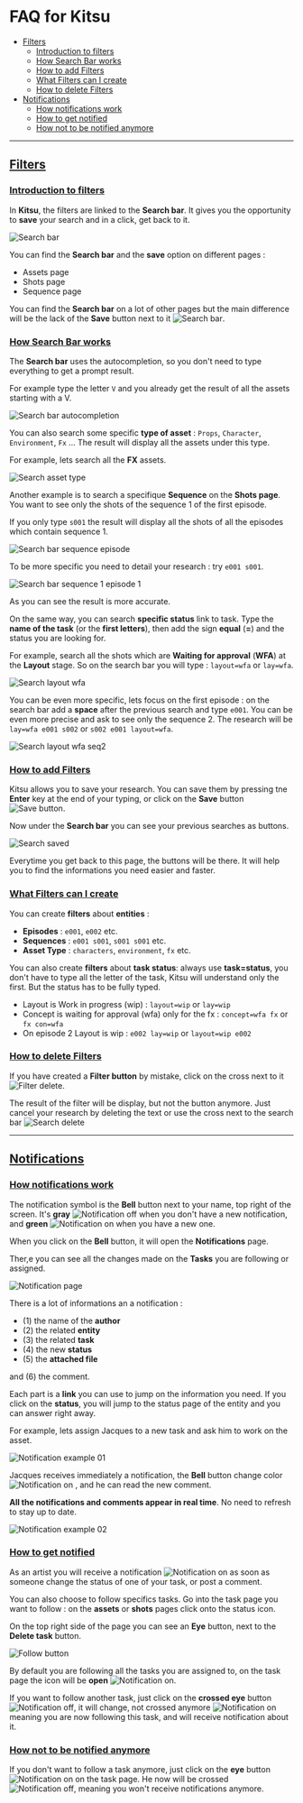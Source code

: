 # FAQ for Kitsu

* [Filters](#filters)
	* [Introduction to filters](#introduction-to-filters)
	* [How Search Bar works](#how-search-bar-work)
	* [How to add Filters](#how-to-add-filters)
	* [What Filters can I create](#what-filters-can-i-create)
	* [How to delete Filters](#how-to-delete-filters)
* [Notifications](#notifications)
	* [How notifications work](#how-notifications-work)
	* [How to get notified](#how-to-get-notified)
	* [How not to be notified anymore](#how-not-to-be-notified-anymore)

-----------------------------------------	
 
## [Filters](#filters) 
### [Introduction to filters](#introduction-to-filters)

In **Kitsu**, the filters are linked to the **Search bar**. It gives you the opportunity to **save** your search and in a click, get back to it.
 
![Search bar](../img/faq/filter_search_bar.png)

You can find the **Search bar** and the **save** option on different pages : 
* Assets page
* Shots page
* Sequence page

You can find the **Search bar** on a lot of other pages but the main difference will be the lack of the **Save** button next to it ![Search bar](../img/faq/filter_save_button.png).

### [How Search Bar works](#how-search-bar-work)

The **Search bar** uses the autocompletion, so you don't need to type everything to get a prompt result.

For example type the letter `V` and you already get the result of all the assets starting with a V.

![Search bar autocompletion](../img/faq/filter_autocompletion.png)

You can also search some specific **type of asset** : `Props`, `Character`, `Environment`, `Fx` ... The result will display all the assets under this type.

For example, lets search all the **FX** assets. 
	
![Search asset type](../img/faq/filter_asset_type.png)

Another example is to search a specifique **Sequence** on the **Shots page**. You want to see only the shots of the sequence 1 of the first episode.

If you only type `s001` the result will display all the shots of all the episodes which contain sequence 1.

![Search bar sequence episode](../img/faq/filter_ep_seq.png)

To be more specific you need to detail your research : try `e001 s001`.

![Search bar sequence 1 episode 1](../img/faq/filter_ep_seq1.png)

As you can see the result is more accurate.

On the same way, you can search **specific status** link to task. Type the **name of the task** (or the **first letters**), then add the sign **equal** (**=**) and the status you are looking for.

For example, search all the shots which are **Waiting for approval** (**WFA**) at the **Layout** stage. So on the search bar you will type : `layout=wfa` or `lay=wfa`.

![Search layout wfa](../img/faq/filter_lay_wfa.png)

You can be even more specific, lets focus on the first episode : on the search bar add a **space** after the previous search and type `e001`. You can be even more precise and ask to see only the sequence 2. The research will be `lay=wfa e001 s002` or `s002 e001 layout=wfa`.

![Search layout wfa seq2](../img/faq/filter_lay_wfa_s002.png)

### [How to add Filters](#how-to-add-filters)

Kitsu allows you to save your research. You can save them by pressing tne **Enter** key at the end of your typing, or click on the **Save** button ![Save button](../img/faq/filter_save_button.png).

Now under the **Search bar** you can see your previous searches as buttons. 

![Search saved](../img/faq/filter_saved.png)

Everytime you get back to this page, the buttons will be there. It will help you to find the informations you need easier and faster.

### [What Filters can I create](#what-filters-can-i-create)

You can create **filters** about **entities** :
* **Episodes** : `e001`, `e002` etc.  
* **Sequences** : `e001 s001`, `s001 s001` etc.
* **Asset Type** : `characters`, `environment`, `fx` etc.

You can also create **filters** about **task status**: always use **task=status**, you don't have to type all the letter of the task, Kitsu will understand only the first. But the status has to be fully typed.
* Layout is Work in progress (wip) : `layout=wip` or `lay=wip`
* Concept is waiting for approval (wfa) only for the fx : `concept=wfa fx` or `fx con=wfa`
* On episode 2 Layout is wip : `e002 lay=wip` or `layout=wip e002`


### [How to delete Filters](#how-to-delete-filters)

If you have created a **Filter button** by mistake, click on the cross next to it ![Filter delete](../img/faq/filter_delete.png).

The result of the filter will be display, but not the button anymore. Just cancel your research by deleting the text or use the cross next to the search bar ![Search delete](../img/faq/filter_cross_delete.png)

-----------------------------------------

## [Notifications](#notifications)

### [How notifications work](#how-notifications-work)

The notification symbol is the **Bell** button next to your name, top right of the screen.
It's **gray** ![Notification off](../img/faq/notification_icon_off.png) when you don't have a new notification, and **green** ![Notification on](../img/faq/notification_icon_on.png) when you have a new one.

When you click on the **Bell** button, it will open the **Notifications** page.

Ther,e you can see all the changes made on the **Tasks** you are following or assigned. 

![Notification page](../img/faq/notification_page.png)

There is a lot of informations an a notification : 
* (1) the name of the **author**
* (2) the related **entity**
* (3) the related **task**
* (4) the new **status**
* (5) the **attached file**

and (6) the comment.

Each part is a **link** you can use to jump on the information you need. If you click on the **status**, you will jump to the status page of the entity and you can answer right away.

For example, lets assign Jacques to a new task and ask him to work on the asset.

![Notification example 01](../img/faq/notification_example01.png)

Jacques receives immediately a notification, the **Bell** button change color ![Notification on](../img/faq/notification_icon_on.png) , and he can read the new comment.

**All the notifications and comments appear in real time**. No need to refresh to stay up to date.

![Notification example 02](../img/faq/notification_example02.png)

### [How to get notified](#how-to-get-notified)

As an artist you will receive a notification ![Notification on](../img/faq/notification_icon_on.png) as soon as someone change the status of one of your task, or post a comment.

You can also choose to follow specifics tasks. Go into the task page you want to follow : on the **assets** or **shots** pages click onto the status icon.

On the top right side of the page you can see an **Eye** button, next to the **Delete task** button.

![Follow button](../img/faq/notification_other_task.png)

By default you are following all the tasks you are assigned to, on the task page the icon will be **open** ![Notification on](../img/faq/notification_on.png). 

If you want to follow another task, just click on the **crossed eye** button ![Notification off](../img/faq/notification_off.png), it will change, not crossed anymore ![Notification on](../img/faq/notification_on.png) meaning you are now following this task, and will receive notification about it. 

### [How not to be notified anymore](#how-not-to-be-notified-anymore)

If you don't want to follow a task anymore, just click on the **eye** button ![Notification on](../img/faq/notification_on.png) on the task page. He now will be crossed ![Notification off](../img/faq/notification_off.png), meaning you won't receive notifications anymore.